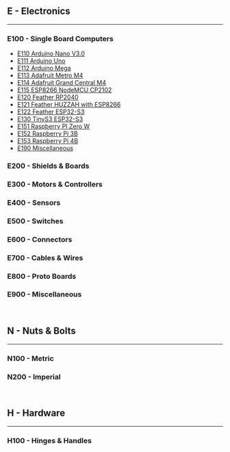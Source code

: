 
## E - Electronics
***

### E100 - Single Board Computers

- [E110    Arduino Nano V3.0](Elec/E110.html)
- [E111    Arduino Uno](Elec/E111.html)
- [E112    Arduino Mega](Elec/E112.html)
- [E113    Adafruit Metro M4](Elec/E113.html)
- [E114    Adafruit Grand Central M4](Elec/E114.html)
- [E115    ESP8266 NodeMCU CP2102](Elec/E115.html)
- [E120    Feather RP2040](Elec/E120.html)
- [E121    Feather HUZZAH with ESP8266](Elec/E121.html)
- [E122    Feather ESP32-S3](Elec/E122.html)
- [E130    TinyS3 ESP32-S3](Elec/E130.html)
- [E151    Raspberry PI Zero W](Elec/E151.html)
- [E152    Raspberry Pi 3B](Elec/E152.html)
- [E153    Raspberry Pi 4B](Elec/E153.html)
- [E190    Miscellaneous](Elec/E190.html)

### E200 - Shields & Boards

### E300 - Motors & Controllers

### E400 - Sensors

### E500 - Switches

### E600 - Connectors

### E700 - Cables & Wires

### E800 - Proto Boards

### E900 - Miscellaneous

<br>

## N - Nuts & Bolts
***

### N100 - Metric

### N200 - Imperial

<br>

## H - Hardware
***

### H100 - Hinges & Handles
